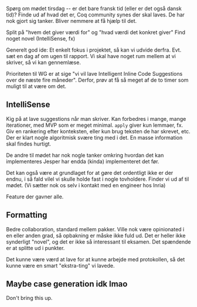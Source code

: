 Spørg om mødet tirsdag -- er det bare fransk tid (eller er det også dansk tid)?
Finde ud af hvad det er, Coq community synes der skal laves. De har nok gjort sig tanker.
Bliver nemmere at få hjælp til det.

Split på "hvem det giver værdi for" og "hvad værdi det konkret giver"
Find noget novel (IntelliSense, fx)

Generelt god ide: Et enkelt fokus i projektet, så kan vi udvide derfra.
Evt. sæt en dag af om ugen til rapport. Vi skal have noget rum mellem at vi skriver, så vi kan gennemlæse.

Prioriteten til WG er at sige "vi vil lave Intelligent Inline Code Suggestions over de næste fire måneder".
Derfor, prøv at få så meget af de to timer som muligt til at være om det.

## IntelliSense

Kig på at lave suggestions når man skriver. Kan forbedres i mange, mange iterationer, med MVP som er meget minimal. `apply` giver kun lemmaer, fx.
Giv en rankering efter konteksten, eller kun brug teksten de har skrevet, etc.
Der er klart nogle algoritmisk svære ting med i det. En masse information skal findes hurtigt.

De andre til mødet har nok nogle tanker omkring hvordan det kan implementeres
Jesper har endda (kinda) implementeret det før.

Det kan også være at grundlaget for at gøre det ordentligt ikke er der endnu, i så fald vilel vi skulle holde fast i nogle tovholdere.
Finder vi ud af til mødet. (Vi sætter nok os selv i kontakt med en engineer hos Inria)

Feature der gavner alle.

## Formatting

Bedre collaboration, standard mellem pakker. Ville nok være opinionated i en eller anden grad, så opbakning er måske ikke fuld ud.
Det er heller ikke synderligt "novel", og det er ikke så interessant til eksamen. Det spændende er at splitte ud i punkter.

Det kunne være værd at lave for at kunne arbejde med protokollen, så det kunne være en smart "ekstra-ting" vi lavede.

## Maybe case generation idk lmao

Don't bring this up.
